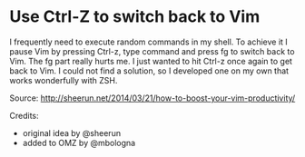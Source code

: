# Use Ctrl-Z to switch back to Vim

I frequently need to execute random commands in my shell. To achieve it I pause
Vim by pressing Ctrl-z, type command and press fg<Enter> to switch back to Vim.
The fg part really hurts me. I just wanted to hit Ctrl-z once again to get back
to Vim. I could not find a solution, so I developed one on my own that
works wonderfully with ZSH.

Source: <http://sheerun.net/2014/03/21/how-to-boost-your-vim-productivity/>

Credits:

- original idea by @sheerun
- added to OMZ by @mbologna
